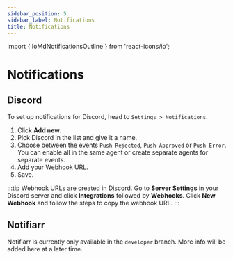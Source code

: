 ```yaml
---
sidebar_position: 5
sidebar_label: Notifications
title: Notifications
---
```


import { IoMdNotificationsOutline } from 'react-icons/io';

# Notifications <IoMdNotificationsOutline />

## Discord

To set up notifications for Discord, head to `Settings > Notifications`.

1. Click **Add new**.
2. Pick Discord in the list and give it a name.
3. Choose between the events `Push Rejected`, `Push Approved` or `Push Error`. You can enable all in the same agent or create separate agents for separate events.
4. Add your Webhook URL.
5. Save.

:::tip
Webhook URLs are created in Discord. Go to **Server Settings** in your Discord server and click **Integrations** followed by **Webhooks**. Click **New Webhook** and follow the steps to copy the webhook URL.
:::

## Notifiarr

Notifiarr is currently only available in the `developer` branch.
More info will be added here at a later time.
